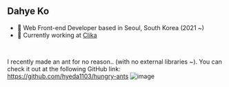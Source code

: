 <h2> Dahye Ko</h2>

- 🔭 Web Front-end Developer based in Seoul, South Korea (2021 ~)
- 🦕 Currently working at [Clika](https://github.com/Clika)
</br>

I recently made an ant for no reason.. (with no external libraries ~). You can check it out at the following GitHub link: https://github.com/hyeda1103/hungry-ants
![image](https://github.com/user-attachments/assets/603e6340-a043-4a5a-aede-680d6ff19baf)
